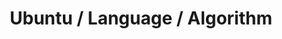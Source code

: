 ---
# file: !my-blog.md
layout: list
title: Ubuntu / Language / Algorithm
slug: ubuntu-python-algorithm
menu: true
permalink: /ubuntu-python-algorithm/
order: 2
sitemap: false
description: >
    Ubuntu, Language, Algorithm 와 관련된 게시물이 업로드 됩니다.  

    1. (Ubuntu)    

    2. (Python, C++, C, C#)  

    3. (Algorithm)  

# accent_color: rgb(38,139,210)
# accent_image:
#   background: rgb(32,32,32)
#   overlay:    false
---